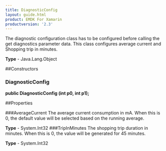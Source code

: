 ```yaml
---
title: DiagnosticConfig
layout: guide.html
product: EMDK For Xamarin
productversion: '2.3'
---
```

The diagnostic configuration class has to be configured before calling the get diagnostics parameter data. This class configures average current and Shopping trip in minutes.

**Type** - Java.Lang.Object

##Constructors
### DiagnosticConfig 
**public DiagnosticConfig (int p0, int p1);**

##Properties

###AverageCurrent
The average current consumption in mA. When this is 0, the default value will be selected based on the running average.


**Type** - System.Int32
###TripInMinutes
The shopping trip duration in minutes. When this is 0, the value will be generated for 45 minutes.

**Type** - System.Int32






